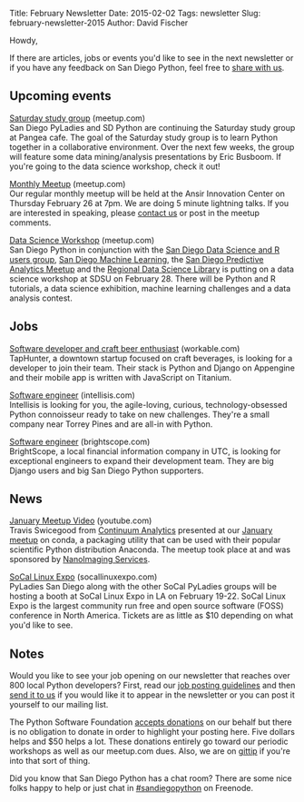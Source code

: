 Title: February Newsletter
Date: 2015-02-02
Tags: newsletter
Slug: february-newsletter-2015
Author: David Fischer


Howdy,

If there are articles, jobs or events you'd like to see in the next newsletter
or if you have any feedback on San Diego Python, feel free to
[share with us][].

[share with us]: mailto:sandiegopython-organizers@googlegroups.com


Upcoming events
---------------

[Saturday study group][saturday-meetup] (meetup.com) <br />
San Diego PyLadies and SD Python are continuing the Saturday study group
at Pangea cafe. The goal of the Saturday study group is to learn Python
together in a collaborative environment. Over the next few weeks, the group
will feature some data mining/analysis presentations by Eric Busboom. If
you're going to the data science workshop, check it out!

[saturday-meetup]: http://www.meetup.com/pythonsd/events/219919725/


[Monthly Meetup][] (meetup.com) <br />
Our regular monthly meetup will be held at the Ansir Innovation Center on
Thursday February 26 at 7pm. We are doing 5 minute lightning talks. If you
are interested in speaking, please [contact us][] or post in the meetup
comments.

[Monthly Meetup]: http://www.meetup.com/pythonsd/events/220215636/
[contact us]: mailto:sandiegopython-organizers@googlegroups.com


[Data Science Workshop][] (meetup.com) <br />
San Diego Python in conjunction with the [San Diego Data Science and R users group][], [San Diego Machine Learning][], the [San Diego Predictive Analytics Meetup][] and the [Regional Data Science Library][] is putting on a data science workshop at SDSU on February 28. There will be Python and R tutorials, a data science exhibition, machine learning challenges and a data analysis contest.

[Data Science Workshop]: http://www.meetup.com/pythonsd/events/219582270/
[San Diego Data Science and R users group]: http://www.meetup.com/San-Diego-Data-Science-R-Users-Group/
[San Diego Machine Learning]: http://www.meetup.com/San-Diego-Machine-Learning/
[San Diego Predictive Analytics Meetup]: http://www.meetup.com/San-Diego-Predictive-Analytics-Meetup/events/
[Regional Data Science Library]: http://www.meetup.com/San-Diego-Regional-Data-Library/

Jobs
----

[Software developer and craft beer enthusiast][] (workable.com) <br />
TapHunter, a downtown startup focused on craft beverages, is looking for a
developer to join their team. Their stack is Python and Django on Appengine
and their mobile app is written with JavaScript on Titanium.

[Software developer and craft beer enthusiast]: http://taphunter.workable.com/jobs/31725


[Software engineer][software-engineer] (intellisis.com) <br />
Intellisis is looking for you, the agile-loving, curious, technology-obsessed
Python connoisseur ready to take on new challenges. They're a small company
near Torrey Pines and are all-in with Python.

[software-engineer]: http://www.intellisis.com/jobs.php


[Software engineer][bs-software-engineer] (brightscope.com) <br />
BrightScope, a local financial information company in UTC, is looking for
exceptional engineers to expand their development team. They are big Django
users and big San Diego Python supporters.

[bs-software-engineer]: http://www.brightscope.com/about/careers/#job_Senior_Software_Engineer


News
----

[January Meetup Video][january-video] (youtube.com) <br />
Travis Swicegood from [Continuum Analytics][] presented at our
[January meetup][] on conda, a packaging utility that can be used with their
popular scientific Python distribution Anaconda. The meetup took place at and
was sponsored by [NanoImaging Services][].

[january-video]: https://www.youtube.com/watch?v=bJP8NoV7rV4
[January Meetup]: http://www.meetup.com/pythonsd/events/219205663/
[Continuum Analytics]: http://continuum.io
[NanoImaging Services]: http://www.nanoimagingservices.com/


[SoCal Linux Expo][socal-linux] (socallinuxexpo.com) <br />
PyLadies San Diego along with the other SoCal PyLadies groups will be hosting
a booth at SoCal Linux Expo in LA on February 19-22. SoCal Linux Expo is the
largest community run free and open source software (FOSS) conference in North
America. Tickets are as little as $10 depending on what you'd like to see.

[socal-linux]: http://www.socallinuxexpo.org/scale/13x


Notes
-----


Would you like to see your job opening on our newsletter that reaches over
800 local Python developers? First, read our
[job posting guidelines][job-guidelines] and then [send it to us][send-it]
if you would like it to appear in the newsletter or you can post it
yourself to our mailing list.

The Python Software Foundation [accepts donations][accepts-donations] on our
behalf but there is no obligation to donate in order to highlight your
posting here. Five dollars helps and $50 helps a lot. These donations entirely
go toward our periodic workshops as well as our meetup.com dues.
Also, we are on [gittip][] if you're into that sort of thing.

[send-it]: mailto:sandiegopython-organizers@googlegroups.com
[job-guidelines]: http://pythonsd.org/pages/job-posting-guidelines.html
[accepts-donations]: https://psfmember.org/civicrm/contribute/transact?reset=1&id=9
[gittip]: https://www.gittip.com/sandiegopython/
[django-workshop]: http://www.meetup.com/pythonsd/events/164679962/
[intro-workshop]: http://www.meetup.com/pythonsd/events/199295402/


Did you know that San Diego Python has a chat room? There are some nice
folks happy to help or just chat in [#sandiegopython][irc] on Freenode.

[irc]: http://pythonsd.org/pages/chat-room.html
